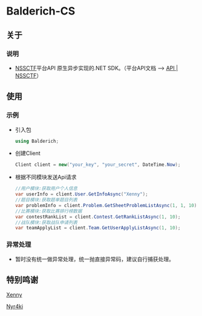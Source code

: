 # Balderich-CS



## 关于

### 说明

- [NSSCTF](https://www.nssctf.cn/)平台API 原生异步实现的.NET SDK。（平台API文档 --> [API | NSSCTF](https://www.nssctf.cn/user/range/api)）



## 使用

### 示例

- 引入包

  ```c#
  using Balderich;
  ```
  
- 创建Client

  ```c#
  Client client = new("your_key", "your_secret", DateTime.Now);
  ```

- 根据不同模块发送Api请求

  ```c#
  //用户模块:获取用户个人信息
  var userInfo = client.User.GetInfoAsync("Xenny");
  //题目模块:获取题单题目列表
  var problemInfo = client.Problem.GetSheetProblemListAsync(1, 1, 10);
  //比赛模块:获取比赛排行榜数据
  var contestRankList = client.Contest.GetRankListAsync(1, 10);
  //战队模块:获取战队申请列表
  var teamApplyList = client.Team.GetUserApplyListAsync(1, 10);
  ```

### 异常处理

- 暂时没有统一做异常处理，统一抛直接异常码，建议自行捕获处理。



## 特别鸣谢

[Xenny](https://github.com/X3NNY)

[Nyr4ki](https://github.com/Nyr4ki)
